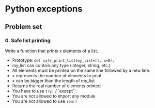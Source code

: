 # Python exceptions

## Problem set

### 0. Safe list printing

Write a function that prints x elements of a list.

-   Prototype: `def safe_print_list(my_list=[], x=0):`
-   my_list can contain any type (integer, string, etc.)
-   All elements must be printed on the same line followed by a new line.
-   x represents the number of elements to print
-   x can be bigger than the length of my_list
-   Returns the real number of elements printed
-   You have to use `try:` / `except``:
-   You are not allowed to import any module
-   You are not allowed to use `len()`
